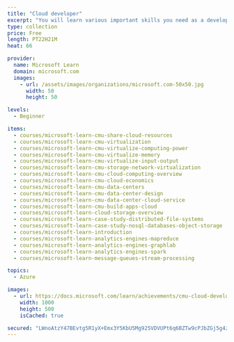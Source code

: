 ```yaml
---
title: "Cloud developer"
excerpt: "You will learn various important skills you need as a developer using the Cloud. Skills like virtualization, managing cost and cloud storage to more hands-on developer skills like message queues, and working with streaming data with spark and map reduce."
type: collection
price: Free
length: PT22H21M
heat: 66

provider:
  name: Microsoft Learn
  domain: microsoft.com
  images:
    - url: /assets/images/organizations/microsoft.com-50x50.jpg
      width: 50
      height: 50

levels:
  - Beginner

items:
  - courses/microsoft-learn-cmu-share-cloud-resources
  - courses/microsoft-learn-cmu-virtualization
  - courses/microsoft-learn-cmu-virtualize-computing-power
  - courses/microsoft-learn-cmu-virtualize-memory
  - courses/microsoft-learn-cmu-virtualize-input-output
  - courses/microsoft-learn-cmu-storage-network-virtualization
  - courses/microsoft-learn-cmu-cloud-computing-overview
  - courses/microsoft-learn-cmu-cloud-economics
  - courses/microsoft-learn-cmu-data-centers
  - courses/microsoft-learn-cmu-data-center-design
  - courses/microsoft-learn-cmu-data-center-cloud-service
  - courses/microsoft-learn-cmu-build-apps-cloud
  - courses/microsoft-learn-cloud-storage-overview
  - courses/microsoft-learn-case-study-distributed-file-systems
  - courses/microsoft-learn-case-study-nosql-databases-object-storage
  - courses/microsoft-learn-introduction
  - courses/microsoft-learn-analytics-engines-mapreduce
  - courses/microsoft-learn-analytics-engines-graphlab
  - courses/microsoft-learn-analytics-engines-spark
  - courses/microsoft-learn-message-queues-stream-processing

topics:
  - Azure

images:
  - url: https://docs.microsoft.com/learn/achievements/cmu-cloud-developer/share-cloud-resources-social.png
    width: 1000
    height: 500
    isCached: true

secured: "LWnoAtzY47BEvtg5R1yX+Emx3Y5KbU5Mg925VDVUPt6q6BZTw9cPJbZGj5g4zFV8B6Q+GuvsXHB6AyjnGzWaniPnfrgix9llKk5utvKGKgXSYNsVfhdwI13Geel+IGTEwkTCn7VbhkjwAjvPs+IsweV/9SB+aeXc1U/n6DDgE6OhvImIhVA/8DXHXfjm3W/Yc02AmVRYYaK7HeWkYQhiC39idGH7dgKyug1fnm1uBk1IJGV6zmN2/a2qgNCey5ZcaLXOjRHlYezqW1bitBPgeo/PTBuu4QiBth56+AqTMX5KiU73tE32pWy1f6xzACYhvDTfRdjBGRJVFdlNw39QIANm6JaE4HZsZmDxlvEbw44=;CKYsvHkmi1h9r8ixHLNvpw=="
---
```


